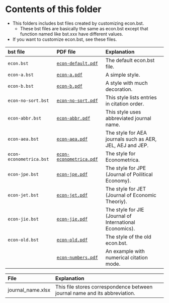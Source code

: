 <!--
Author:         Shiro Takeda
e-mail          <shiro.takeda@gmail.com>
First-written:  <2016-03-16>
Time-stamp:     <2020-02-26 13:55:53 st>
-->

Contents of this folder
==============================

+ This folders includes bst files created by customizing econ.bst.
  + These bst files are basically the same as econ.bst except that function named like
    bst.xxx have different values.
+ If you want to customize econ.bst, see these files.

| bst file                | PDF file                                         | Explanation                                               |
|:------------------------|:-------------------------------------------------|:----------------------------------------------------------|
| `econ.bst`              | [`econ-default.pdf`](econ-default.pdf)           | The default econ.bst file.                                |
| `econ-a.bst`            | [`econ-a.pdf`](econ-a.pdf)                       | A simple style.                                           |
| `econ-b.bst`            | [`econ-b.pdf`](econ-b.pdf)                       | A style with much decoration.                             |
| `econ-no-sort.bst`      | [`econ-no-sort.pdf`](econ-no-sort.pdf)           | This style lists entries in citation order.               |
| `econ-abbr.bst`         | [`econ-abbr.pdf`](econ-abbr.pdf)                 | This style uses abbreviated journal name.                 |
| `econ-aea.bst`          | [`econ-aea.pdf`](econ-aea.pdf)                   | The style for AEA journals such as AER, JEL, AEJ and JEP. |
| `econ-econometrica.bst` | [`econ-econometrica.pdf`](econ-econometrica.pdf) | The style for Econometrica.                               |
| `econ-jpe.bst`          | [`econ-jpe.pdf`](econ-jpe.pdf)                   | The style for JPE (Journal of Poilitical Economy).        |
| `econ-jet.bst`          | [`econ-jet.pdf`](econ-jet.pdf)                   | The style for JET (Journal of Economic Theoriy).          |
| `econ-jie.bst`          | [`econ-jie.pdf`](econ-jie.pdf)                   | The style for JIE (Journal of International Economics).   |
| `econ-old.bst`          | [`econ-old.pdf`](econ-old.pdf)                   | The style of the old econ.bst.                            |
|                         | [`econ-numbers.pdf`](econ-numbers.pdf)           | An example with numerical citation mode.                  |


| File              | Explanation                                                               |
|:------------------|:--------------------------------------------------------------------------|
| journal_name.xlsx | This file stores correspondence between journal name and its abbreviation. |


<!-- リンクの作成方法 -->
<!-- [リンクテキスト](URLを記入) -->

<!--
--------------------
Local Variables:
mode: markdown
fill-column: 90
coding: utf-8-dos
End:
-->

